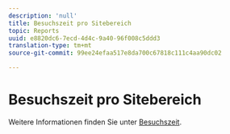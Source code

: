 ```yaml
---
description: 'null'
title: Besuchszeit pro Sitebereich
topic: Reports
uuid: e8820dc6-7ecd-4d4c-9a40-96f008c5ddd3
translation-type: tm+mt
source-git-commit: 99ee24efaa517e8da700c67818c111c4aa90dc02

---
```



# Besuchszeit pro Sitebereich

Weitere Informationen finden Sie unter [Besuchszeit](reports-time-spent-on-page.md).
